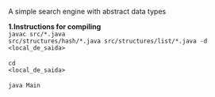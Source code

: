 A simple search engine with abstract data types 

<b>1.Instructions for compiling</b> <br>
<code>javac src/\*.java src/structures/hash/\*.java src/structures/list/\*.java -d <local_de_saida></code><br><br>
<code>cd <local_de_saida></code> <br> <br>
<code>java Main </code>